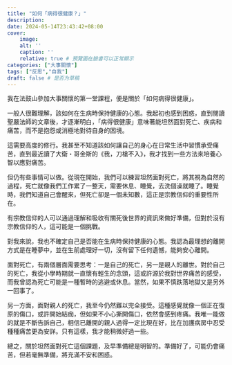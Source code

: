 ```yaml
---
title: "如何「病得很健康？」"
description: 
date: 2024-05-14T23:43:42+08:00
cover:
    image:
    alt: ''
    caption: ''
    relative: true # 預覽圖在臉書可以正常顯示
categories: ["大事關懷"]
tags: ["反思","自我"]
draft: false # 是否为草稿
---
```



我在法鼓山參加大事關懷的第一堂課程，便是關於「如何病得很健康」。

一般人很難理解，該如何在生病時保持健康的心態。我起初也感到困惑，直到閱讀聖嚴法師的文章後，才逐漸明白，「病得很健康」意味著能坦然面對死亡、疾病和痛苦，而不是抱怨或消極地對待自身的困境。

這需要高度的修行。我甚至不知道該如何讓自己的身心在日常生活中習慣承受痛苦，直到最近讀了大衛・哥金斯的《我，刀槍不入》，我才找到一些方法來培養心智以應對痛苦。

但仍有些事情可以做。從現在開始，我們可以練習坦然面對死亡，將其視為自然的過程，死亡就像我們工作累了一整天，需要休息、睡覺，去洗個澡就睡了。睡覺時，我們知道自己會醒來，但死亡卻是一個未知數，這正是宗教信仰的重要性所在。

有宗教信仰的人可以通過理解和吸收有關死後世界的資訊來做好準備，但對於沒有宗教信仰的人，這可能是一個挑戰。

對我來說，我也不確定自己是否能在生病時保持健康的心態。我認為最理想的離開方式是在睡夢中，並在生前處理好一切，沒有留下任何遺憾，能夠安心離開。

面對死亡，有兩個層面需要思考：一是自己的死亡，另一是親人的離世。對於自己的死亡，我從小學時期就一直懷有輕生的念頭，這或許源於我對世界痛苦的感受，而我曾認為死亡可能是一種暫時的逃避或休息。當然，如果不慎跌落地獄又是另外一回事了。

另一方面，面對親人的死亡，我至今仍然難以完全接受。這種感覺就像一個正在復原的傷口，或許開始結痂，但如果不小心撕開傷口，依然會感到疼痛。我唯一能做的就是不斷告訴自己，相信已離開的親人過得一定比現在好，比在加護病房中忍受種種痛苦更為安詳。只有這樣，我才能稍微好過一些。

總之，關於坦然面對死亡這個課題，及早準備總是明智的。準備好了，可能仍會痛苦，但若毫無準備，將充滿不安和困惑。


